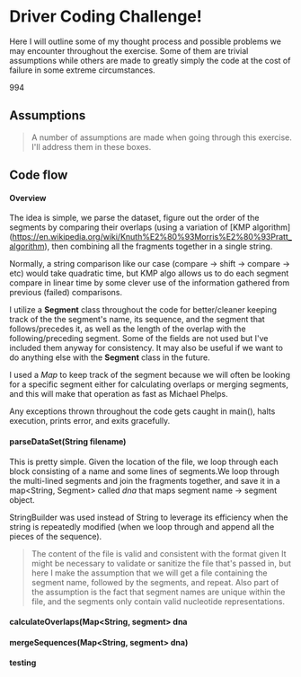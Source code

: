 # Driver Coding Challenge!

Here I will outline some of my thought process and possible problems we may encounter throughout the exercise. Some of them are trivial assumptions while others are made to greatly simply the code at the cost of failure in some extreme circumstances.

994


## Assumptions
> A number of assumptions are made when going through this exercise. I'll address them in these boxes.

## Code flow
#### Overview
The idea is simple, we parse the dataset, figure out the order of the segments by comparing their overlaps (using a variation of [KMP algorithm] (https://en.wikipedia.org/wiki/Knuth%E2%80%93Morris%E2%80%93Pratt_algorithm), then combining all the fragments together in a single string. 

Normally, a string comparison like our case (compare -> shift -> compare -> etc) would take quadratic time, but KMP algo allows us to do each segment compare in linear time by some clever use of the information gathered from previous (failed) comparisons.

I utilize a **Segment** class throughout the code for better/cleaner keeping track of the the segment's name, its sequence, and the segment that follows/precedes it, as well as the length of the overlap with the following/preceding segment. Some of the fields are not used but I've included them anyway for consistency. It may also be useful if we want to do anything else with the **Segment** class in the future.

I used a *Map* to keep track of the segment because we will often be looking for a specific segment either for calculating overlaps or merging segments, and this will make that operation as fast as Michael Phelps.

Any exceptions thrown throughout the code gets caught in main(), halts execution, prints error, and exits gracefully.

#### parseDataSet(String filename)
This is pretty simple. Given the location of the file, we loop through each block consisting of a name and some lines of segments.We loop through the multi-lined segments and join the fragments together, and save it in a map<String, Segment> called *dna* that maps segment name -> segment object.

StringBuilder was used instead of String to leverage its efficiency when the string is repeatedly modified (when we loop through and append all the pieces of the sequence).

> The content of the file is valid and consistent with the format given
It might be necessary to validate or sanitize the file that's passed in, but here I make the assumption that we will get a file containing the segment name, followed by the segments, and repeat. Also part of the assumption is the fact that segment names are unique within the file, and the segments only contain valid nucleotide representations.

#### calculateOverlaps(Map<String, segment> dna

#### mergeSequences(Map<String, segment> dna)

#### testing
